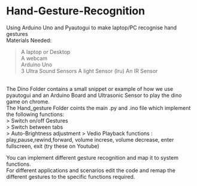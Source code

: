 # Hand-Gesture-Recognition 
Using Arduino Uno and Pyautogui to make laptop/PC  recognise hand gestures 
</br>
Materials Needed:</br>
> A laptop or Desktop </br>
> A webcam </br>
> Arduino Uno </br>
> 3 Ultra Sound Sensors
> A light Sensor (lru)
> An IR Sensor 

</br>
The </b>Dino Folder</b> contains a small snippet or example of how we use pyautogui and an Arduino Board and Ultrasonic Sensor to play the dino game on chrome.  </br> 
The Hand_gesture Folder coints the main .py and .ino file which implement the following functions:</br>
> Switch on/off Gestures </br>
> Switch between tabs </br>
> Auto-Brightness adjustment 
> Vedio Playback functions : play,pause,rewind,forward, volume increse, volume decrease, enter fullscreen, exit (try these on Youtube)

You can implement different gesture recognition and map it to system functions.</br>
For different applications and scenarios edit the code and remap the different gestures to the specific functions required. 

